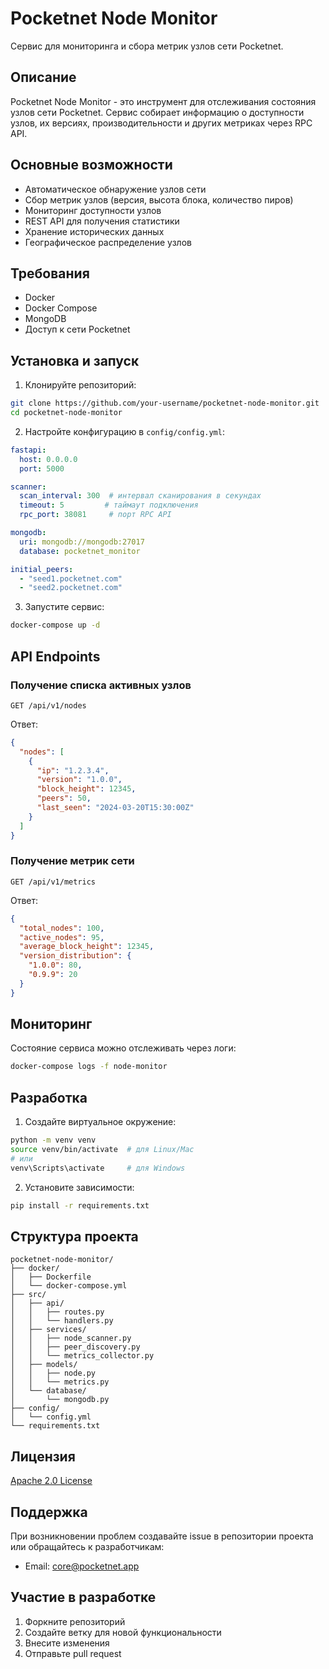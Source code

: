 # Pocketnet Node Monitor

Сервис для мониторинга и сбора метрик узлов сети Pocketnet.

## Описание

Pocketnet Node Monitor - это инструмент для отслеживания состояния узлов сети Pocketnet. Сервис собирает информацию о доступности узлов, их версиях, производительности и других метриках через RPC API.

## Основные возможности

- Автоматическое обнаружение узлов сети
- Сбор метрик узлов (версия, высота блока, количество пиров)
- Мониторинг доступности узлов
- REST API для получения статистики
- Хранение исторических данных
- Географическое распределение узлов

## Требования

- Docker
- Docker Compose
- MongoDB
- Доступ к сети Pocketnet

## Установка и запуск

1. Клонируйте репозиторий:
```bash
git clone https://github.com/your-username/pocketnet-node-monitor.git
cd pocketnet-node-monitor
```

2. Настройте конфигурацию в `config/config.yml`:
```yaml
fastapi:
  host: 0.0.0.0
  port: 5000

scanner:
  scan_interval: 300  # интервал сканирования в секундах
  timeout: 5         # таймаут подключения
  rpc_port: 38081     # порт RPC API

mongodb:
  uri: mongodb://mongodb:27017
  database: pocketnet_monitor

initial_peers:
  - "seed1.pocketnet.com"
  - "seed2.pocketnet.com"
```

3. Запустите сервис:
```bash
docker-compose up -d
```

## API Endpoints

### Получение списка активных узлов
```http
GET /api/v1/nodes
```

Ответ:
```json
{
  "nodes": [
    {
      "ip": "1.2.3.4",
      "version": "1.0.0",
      "block_height": 12345,
      "peers": 50,
      "last_seen": "2024-03-20T15:30:00Z"
    }
  ]
}
```

### Получение метрик сети
```http
GET /api/v1/metrics
```

Ответ:
```json
{
  "total_nodes": 100,
  "active_nodes": 95,
  "average_block_height": 12345,
  "version_distribution": {
    "1.0.0": 80,
    "0.9.9": 20
  }
}
```

## Мониторинг

Состояние сервиса можно отслеживать через логи:
```bash
docker-compose logs -f node-monitor
```

## Разработка

1. Создайте виртуальное окружение:
```bash
python -m venv venv
source venv/bin/activate  # для Linux/Mac
# или
venv\Scripts\activate     # для Windows
```

2. Установите зависимости:
```bash
pip install -r requirements.txt
```

## Структура проекта

```
pocketnet-node-monitor/
├── docker/
│   ├── Dockerfile
│   └── docker-compose.yml
├── src/
│   ├── api/
│   │   ├── routes.py
│   │   └── handlers.py
│   ├── services/
│   │   ├── node_scanner.py
│   │   ├── peer_discovery.py
│   │   └── metrics_collector.py
│   ├── models/
│   │   ├── node.py
│   │   └── metrics.py
│   └── database/
│       └── mongodb.py
├── config/
│   └── config.yml
└── requirements.txt
```

## Лицензия

[Apache 2.0 License](https://www.apache.org/licenses/LICENSE-2.0)

## Поддержка

При возникновении проблем создавайте issue в репозитории проекта или обращайтесь к разработчикам:
- Email: core@pocketnet.app

## Участие в разработке

1. Форкните репозиторий
2. Создайте ветку для новой функциональности
3. Внесите изменения
4. Отправьте pull request

